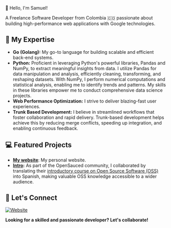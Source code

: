 👋 Hello, I'm Samuel!

A Freelance Software Developer from Colombia 🇨🇴 passionate about building high-performance web applications with Google technologies.

## 🚀 My Expertise

- **Go (Golang):** My go-to language for building scalable and efficient back-end systems.
- **Python:** Proficient in leveraging Python's powerful libraries, Pandas and NumPy, to extract meaningful insights from data. I utilize Pandas for data manipulation and analysis, efficiently cleaning, transforming, and reshaping datasets. With NumPy, I perform numerical computations and statistical analysis, enabling me to identify trends and patterns. My skills in these libraries empower me to conduct comprehensive data science projects.
- **Web Performance Optimization:** I strive to deliver blazing-fast user experiences. 
- **Trunk Based Development:** I believe in streamlined workflows that foster collaboration and rapid delivery. Trunk-based development helps achieve this by reducing merge conflicts, speeding up integration, and enabling continuous feedback.

## 💻  Featured Projects

- **[My website](https://samucodesh.github.io/)**:  My personal website.
- **[Intro](https://samucodesh.github.io/intro/#/):**  As part of the OpenSauced community, I collaborated by translating their [introductory course on Open Source Software (OSS)](https://github.com/open-sauced/intro) into Spanish, making valuable OSS knowledge accessible to a wider audience. 

## 🔗 Let's Connect

[![Website](https://img.shields.io/badge/Website-Visit%20Now-blue?style=flat-square&logo=google-chrome)](https://samucodesh.github.io/) 

**Looking for a skilled and passionate developer?  Let's collaborate!** 

